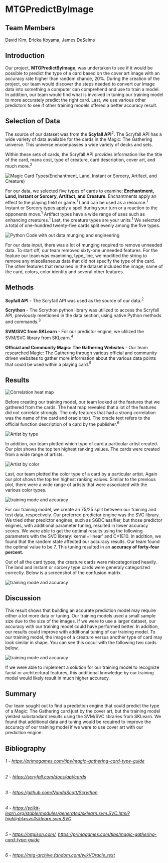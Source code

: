 # MTGPredictByImage

## Team Members
David Kim, Ericka Koyama, James DeSelms

## Introduction
Our project, <b>MTGPredictByImage</b>, was undertaken to see if it would be possible to predict the type of a card based on the cover art image with an accuracy rate higher than random chance, 20%. During the creation of the project, our team would discover the steps needed to convert our image data into something a computer can comprehend and use to train a model. In addition, our team would find what is involved in tuning our training model to more accurately predict the right card. Last, we use various other predictors to see if other training models offered a better accuracy result.

## Selection of Data
The source of our dataset was from the <b>Scyfall API</b><sup>2</sup>. The Scryfall API has a wide variety of data available for the cards in the Magic: The Gathering universe. This universe encompasses a wide variety of decks and sets.

Within these sets of cards, the Scryfall API provides information like the title of the card, mana cost, type of creature, card description, cover art, and much more.<sup>2</sup>

![Magic Card Types(Enchantment, Land, Instant or Sorcery, Artifact, and Creature)](/images/cardTypes.png?raw=true)

For our data, we selected five types of cards to examine: <b>Enchantment, Land, Instant or Sorcery, Artifact, and Creature</b>. Enchantments apply an effect to the playing field or game.<sup>1</sup> Land can be used as a resource.<sup>1</sup> Instant or Sorcery types apply a spell during your turn or a reaction to the opponents move.<sup>1</sup> Artifact types have a wide range of uses such as enhancing creatures.<sup>1</sup> Last, the creature types are your units.<sup>1</sup> We selected a total of one-hundred twenty-five cards split evenly among the five types.

![Python Code with out data munging and engineering](/images/dataEngineering.png?raw=true)

For our data input, there was a lot of munging required to remove unneeded data. To start off, our team removed sixty-one unneeded features. For the feature our team was examining, type_line, we modified the string to remove any miscellaneous data that did not specify the type of the card. The other features that remained in the dataset included the image, name of the card, colors, color identity and several other features.

## Methods
<b>Scyfall API</b> - The Scryfall API was used as the source of our data.<sup>2</sup>

<b>Scrython</b> - The Scrython python library was utilized to access the Scryfall API, previously mentioned in the data section, using native Python methods and commands.<sup>3</sup>

<b>SVM/SVC from SKLearn</b> - For our predictor engine, we utilized the SVM/SVC library from SKLearn.<sup>4</sup> 

<b>Official and Community Magic: The Gathering Websites</b> - Our team researched Magic: The Gathering through various official and community driven websites to gather more information about the various data points that could be used within a playing card.<sup>5</sup> 

## Results

![Correlation heat map](/images/heatmap.png?raw=true)

Before creating our training model, our team looked at the features that we gathered from the cards. The heat map revealed that a lot of the features did not correlate strongly. The only features that had a strong correlation was the name of the card and oracle text. The oracle text refers to the official function description of a card by the publisher.<sup>6</sup>

![Artist by type](/images/artistByType.png?raw=true)

In addition, our team plotted which type of card a particular artist created. Our plot shows the top ten highest ranking values. The cards were created from a wide range of artists.

![Artist by color](/images/artistByColor.png?raw=true)

Last, our team plotted the color type of a card by a particular artist. Again our plot shows the top ten highest ranking values. Similar to the previous plot, there were a wide range of artists that were associated with the various color types.

![training mode and accuracy](/images/model.png?raw=true)

For our training model, we create an 75/25 split between our training and test data, respectively. Our preferred predictor engine was the SVC library. We tried other predictor engines, such as SGDClassifier, but those predictor engines, with additional parameter tuning, resulted in lower accuracy scores. We were able to get the optimal results using the following parameters with the SVC library: kernel=’linear’ and C=1E10. In addition, we found that the random state affected our accuracy results. Our team found the optimal value to be 7. This tuning resulted in an <b>accuracy of forty-four percent.</b>

Out of all the card types, the creature cards were miscategorized heavily. The land and instant or sorcery type cards were generaly categorized correctly. Below is a screenshot of the confusion matrix.

![training mode and accuracy](/images/confusionMatrix.png?raw=true)

## Discussion
This result shows that building an accurate prediction model may require either a lot more data or tuning. Our training models used a small sample size due to the size of the images. If we were to use a larger dataset, our accuracy with our training model could have performed better. In addition, our results could improve with additional tuning of our training model. To our training model, the image of a creature versus another type of card may look similar in shape. You can see this occur with the following two cards below.

![training mode and accuracy](/images/exampleCards.png?raw=true)

If we were able to implement a solution for our training model to recognize facial or architectural features, this additional knowledge by our training model would likely result in much higher accuracy.

## Summary
Our team sought out to find a prediction engine that could predict the type of a Magic: The Gathering card just by the cover art, but the training model yielded substandard results using the SVM/SVC libraries from SKLearn. We found that additional data and tuning would be required to improve the accuracy of our training model if we were to use cover art with our prediction engine.

## Bibliography
###### 1 - https://primagames.com/tips/magic-gathering-card-type-guide
###### 2 - https://scryfall.com/docs/api/cards
###### 3 - https://github.com/NandaScott/Scrython
###### 4 - https://scikit-learn.org/stable/modules/generated/sklearn.svm.SVC.html?highlight=svc#sklearn.svm.SVC
###### 5 - https://mtgjson.com/, https://primagames.com/tips/magic-gathering-card-type-guide 
###### 6 - https://mtg-archive.fandom.com/wiki/Oracle_text 

